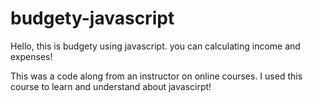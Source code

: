 # budgety-javascript
Hello, this is budgety using javascript. you can calculating income and expenses!

This was a code along from an instructor on online courses. I used this course to learn and understand about javascirpt!

